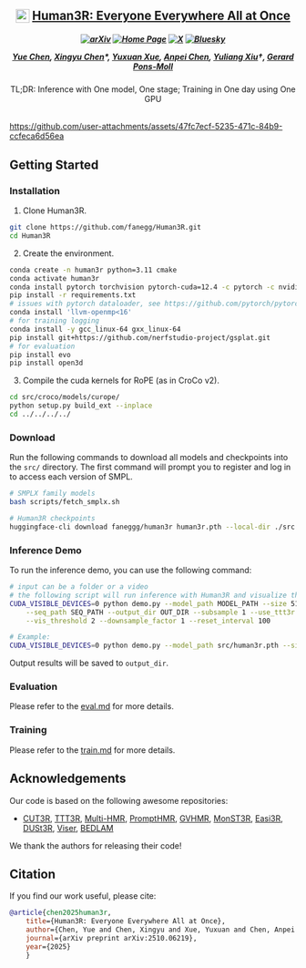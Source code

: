 <h2 align="center">
  <img src="https://github.com/user-attachments/assets/11fde037-40f6-4406-aa31-b35ae7f2d381" height="24" style="vertical-align: bottom; margin-right: 0px;" />
  <a href="https://fanegg.github.io/Human3R">Human3R: Everyone Everywhere All at Once</a>
</h2>

<h5 align="center">

[![arXiv](https://img.shields.io/badge/Arxiv-2510.06219-b31b1b.svg?logo=arXiv)](https://arxiv.org/abs/2510.06219) 
[![Home Page](https://img.shields.io/badge/Project-Website-C27185.svg)](https://fanegg.github.io/Human3R) 
[![X](https://img.shields.io/badge/@Yue%20Chen-black?logo=X)](https://twitter.com/faneggchen)  [![Bluesky](https://img.shields.io/badge/@Yue%20Chen-white?logo=Bluesky)](https://bsky.app/profile/fanegg.bsky.social)


[Yue Chen](https://fanegg.github.io/),
[Xingyu Chen](https://rover-xingyu.github.io/)*,
[Yuxuan Xue](https://yuxuan-xue.com/),
[Anpei Chen](https://apchenstu.github.io/),
[Yuliang Xiu](https://xiuyuliang.cn/)†,
[Gerard Pons-Moll](https://virtualhumans.mpi-inf.mpg.de/)
</h5>

<div align="center">
TL;DR: Inference with One model, One stage; Training in One day using One GPU
</div>
<br>

https://github.com/user-attachments/assets/47fc7ecf-5235-471c-84b9-ccfeca6d56ea

## Getting Started

### Installation

1. Clone Human3R.
```bash
git clone https://github.com/fanegg/Human3R.git
cd Human3R
```

2. Create the environment.
```bash
conda create -n human3r python=3.11 cmake
conda activate human3r
conda install pytorch torchvision pytorch-cuda=12.4 -c pytorch -c nvidia  # use the correct version of cuda for your system
pip install -r requirements.txt
# issues with pytorch dataloader, see https://github.com/pytorch/pytorch/issues/99625
conda install 'llvm-openmp<16'
# for training logging
conda install -y gcc_linux-64 gxx_linux-64
pip install git+https://github.com/nerfstudio-project/gsplat.git
# for evaluation
pip install evo
pip install open3d
```

3. Compile the cuda kernels for RoPE (as in CroCo v2).
```bash
cd src/croco/models/curope/
python setup.py build_ext --inplace
cd ../../../../
```

### Download
Run the following commands to download all models and checkpoints into the `src/` directory. The first command will prompt you to register and log in to access each version of SMPL.
```Bash
# SMPLX family models
bash scripts/fetch_smplx.sh

# Human3R checkpoints
huggingface-cli download faneggg/human3r human3r.pth --local-dir ./src
```

### Inference Demo

To run the inference demo, you can use the following command:
```bash
# input can be a folder or a video
# the following script will run inference with Human3R and visualize the output with viser on port 8080
CUDA_VISIBLE_DEVICES=0 python demo.py --model_path MODEL_PATH --size 512 \
    --seq_path SEQ_PATH --output_dir OUT_DIR --subsample 1 --use_ttt3r \
    --vis_threshold 2 --downsample_factor 1 --reset_interval 100

# Example:
CUDA_VISIBLE_DEVICES=0 python demo.py --model_path src/human3r.pth --size 512 --seq_path examples/GoodMornin1.mp4 --subsample 1 --use_ttt3r --vis_threshold 2 --downsample_factor 1 --reset_interval 100 --output_dir tmp
```
Output results will be saved to `output_dir`.

### Evaluation
Please refer to the [eval.md](docs/eval.md) for more details.

### Training
Please refer to the [train.md](docs/train.md) for more details.

## Acknowledgements
Our code is based on the following awesome repositories:

- [CUT3R](https://github.com/CUT3R/CUT3R), [TTT3R](https://github.com/Inception3D/TTT3R), [Multi-HMR](https://github.com/naver/multi-hmr), [PromptHMR](https://github.com/yufu-wang/PromptHMR), [GVHMR](https://github.com/zju3dv/GVHMR), [MonST3R](https://github.com/Junyi42/monst3r.git), [Easi3R](https://github.com/Inception3D/Easi3R), [DUSt3R](https://github.com/naver/dust3r), [Viser](https://github.com/nerfstudio-project/viser), [BEDLAM](https://github.com/pixelite1201/BEDLAM)

We thank the authors for releasing their code!

## Citation

If you find our work useful, please cite:

```bibtex
@article{chen2025human3r,
    title={Human3R: Everyone Everywhere All at Once},
    author={Chen, Yue and Chen, Xingyu and Xue, Yuxuan and Chen, Anpei and Xiu, Yuliang and Gerard, Pons-Moll},
    journal={arXiv preprint arXiv:2510.06219},
    year={2025}
    }
```
